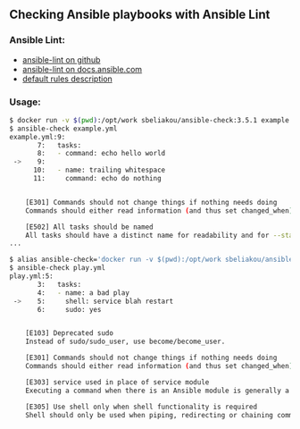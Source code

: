 ## Checking Ansible playbooks with Ansible Lint

### Ansible Lint:
- [ansible-lint on github](https://github.com/ansible/ansible-lint)
- [ansible-lint on docs.ansible.com](https://docs.ansible.com/ansible-lint/)
- [default rules description](https://docs.ansible.com/ansible-lint/rules/default_rules.html)

### Usage:
```bash
$ docker run -v $(pwd):/opt/work sbeliakou/ansible-check:3.5.1 example.yml
$ ansible-check example.yml
example.yml:9:
       7:   tasks:
       8:   - command: echo hello world
 ->    9:
      10:   - name: trailing whitespace
      11:     command: echo do nothing


    [E301] Commands should not change things if nothing needs doing
    Commands should either read information (and thus set changed_when) or not do something if it has already been done (using creates/removes) or only do it if another check has a particular result (when)

    [E502] All tasks should be named
    All tasks should have a distinct name for readability and for --start-at-task to work
...
```

```bash
$ alias ansible-check='docker run -v $(pwd):/opt/work sbeliakou/ansible-check:3.5.1'
$ ansible-check play.yml
play.yml:5:
       3:   tasks:
       4:   - name: a bad play
 ->    5:     shell: service blah restart
       6:     sudo: yes


    [E103] Deprecated sudo
    Instead of sudo/sudo_user, use become/become_user.

    [E301] Commands should not change things if nothing needs doing
    Commands should either read information (and thus set changed_when) or not do something if it has already been done (using creates/removes) or only do it if another check has a particular result (when)

    [E303] service used in place of service module
    Executing a command when there is an Ansible module is generally a bad idea

    [E305] Use shell only when shell functionality is required
    Shell should only be used when piping, redirecting or chaining commands (and Ansible would be preferred for some of those!)

```